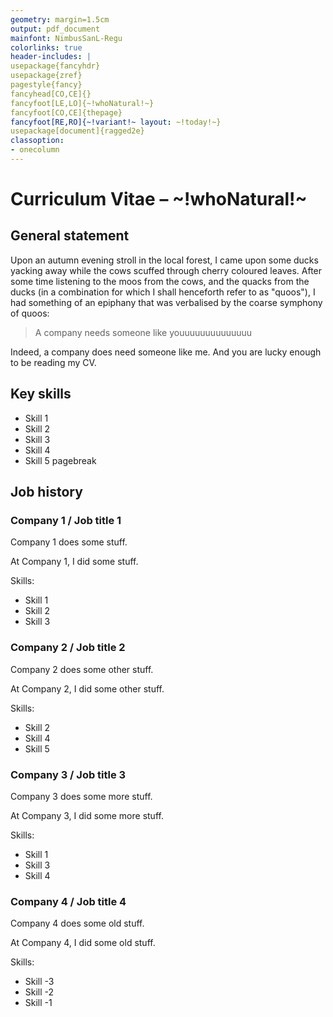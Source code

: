 ```yaml
---
geometry: margin=1.5cm
output: pdf_document
mainfont: NimbusSanL-Regu
colorlinks: true
header-includes: |
usepackage{fancyhdr}
usepackage{zref}
pagestyle{fancy}
fancyhead[CO,CE]{}
fancyfoot[LE,LO]{~!whoNatural!~}
fancyfoot[CO,CE]{thepage}
fancyfoot[RE,RO]{~!variant!~ layout: ~!today!~}
usepackage[document]{ragged2e}
classoption:
- onecolumn
---
```


# Curriculum Vitae – ~!whoNatural!~

## General statement

Upon an autumn evening stroll in the local forest, I came upon some ducks yacking away while the cows scuffed through cherry coloured leaves. After some time listening to the moos from the cows, and the quacks from the ducks (in a combination for which I shall henceforth refer to as "quoos"), I had something of an epiphany that was verbalised by the coarse symphony of quoos:

> A company needs someone like youuuuuuuuuuuuuu

Indeed, a company does need someone like me. And you are lucky enough to be reading my CV.

## Key skills

* Skill 1
* Skill 2
* Skill 3
* Skill 4
* Skill 5
pagebreak

## Job history

### Company 1 / Job title 1

Company 1 does some stuff.

At Company 1, I did some stuff.

Skills:

* Skill 1
* Skill 2
* Skill 3

### Company 2 / Job title 2

Company 2 does some other stuff.

At Company 2, I did some other stuff.

Skills:

* Skill 2
* Skill 4
* Skill 5

### Company 3 / Job title 3

Company 3 does some more stuff.

At Company 3, I did some more stuff.

Skills:

* Skill 1
* Skill 3
* Skill 4

### Company 4 / Job title 4

Company 4 does some old stuff.

At Company 4, I did some old stuff.

Skills:

* Skill -3
* Skill -2
* Skill -1
